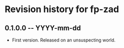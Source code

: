 # Revision history for fp-zad

## 0.1.0.0 -- YYYY-mm-dd

* First version. Released on an unsuspecting world.
